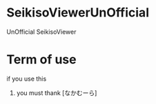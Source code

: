 # SeikisoViewerUnOfficial
UnOfficial SeikisoViewer

# Term of use
if you use this
1. you must thank [なかむーら]
